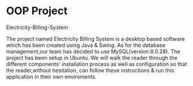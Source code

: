 # OOP Project
Electricity-Billing-System

The project named Electricity Billing System is a desktop based software which has been created using Java & Swing. As for the database management,our team has decided to use MySQL(version:8.0.28). The project has been setup in Ubuntu. 
We will walk the reader through the different components' installation process as well as configuration so that the reader,without hesitation, can follow these instructions & run this application in their own enviroments.
